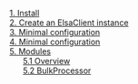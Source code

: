 [1. Install](/madog/Install/readme.md#install)<br>
[2. Create an ElsaClient instance](/madog/ElsaClient/readme.md#create-an-elsaclient-instance)<br>
[3. Minimal configuration](/madog/ElsaClient/readme.md#minimal-configuration)<br>
[4. Minimal configuration](/madog/ElsaClient/readme.md#minimal-configuration)<br>
[5. Modules](/madog/Modules/readme.md#modules)<br>
&nbsp;&nbsp;&nbsp;&nbsp;&nbsp;&nbsp;[5.1 Overview](/madog/Modules/readme.md#overview)<br>
&nbsp;&nbsp;&nbsp;&nbsp;&nbsp;&nbsp;[5.2 BulkProcessor](/madog/Modules/readme.md#bulkprocessor)<br>



